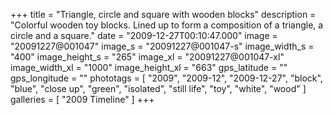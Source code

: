 +++
title = "Triangle, circle and square with wooden blocks"
description = "Colorful wooden toy blocks. Lined up to form a composition of a triangle, a circle and a square."
date = "2009-12-27T00:10:47.000"
image = "20091227@001047"
image_s = "20091227@001047-s"
image_width_s = "400"
image_height_s = "265"
image_xl = "20091227@001047-xl"
image_width_xl = "1000"
image_height_xl = "663"
gps_latitude = ""
gps_longitude = ""
phototags = [ "2009", "2009-12", "2009-12-27", "block", "blue", "close up", "green", "isolated", "still life", "toy", "white", "wood" ]
galleries = [ "2009 Timeline" ]
+++

